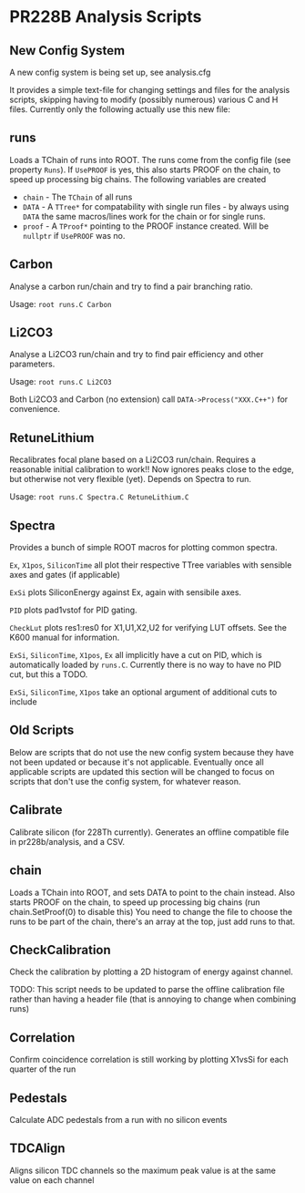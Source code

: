PR228B Analysis Scripts
========================

New Config System
-----------------
A new config system is being set up, see analysis.cfg

It provides a simple text-file for changing settings and files for the
analysis scripts, skipping having to modify (possibly numerous) various
C and H files. Currently only the following actually use this new file:

runs
----
Loads a TChain of runs into ROOT. The runs come from the config file
(see property `Runs`). If `UsePROOF` is yes, this also starts PROOF on the
chain, to speed up processing big chains. The following variables are
created

* `chain` - The `TChain` of all runs
* `DATA` - A `TTree*` for compatability with single run files - by
    always using `DATA` the same macros/lines work for the chain or
    for single runs.
* `proof` - A `TProof*` pointing to the PROOF instance created. Will be
    `nullptr` if `UsePROOF` was no.

Carbon
------
Analyse a carbon run/chain and try to find a pair branching ratio.

Usage: `root runs.C Carbon`

Li2CO3
------
Analyse a Li2CO3 run/chain and try to find pair efficiency
and other parameters.

Usage: `root runs.C Li2CO3`

Both Li2CO3 and Carbon (no extension) call `DATA->Process("XXX.C++")`
for convenience.

RetuneLithium
-------------
Recalibrates focal plane based on a Li2CO3 run/chain. Requires a reasonable
initial calibration to work!! Now ignores peaks close to the edge, but
otherwise not very flexible (yet). Depends on Spectra to run.

Usage: `root runs.C Spectra.C RetuneLithium.C`

Spectra
-------
Provides a bunch of simple ROOT macros for plotting common spectra.

`Ex`, `X1pos`, `SiliconTime` all plot their respective TTree variables with
sensible axes and gates (if applicable)

`ExSi` plots SiliconEnergy against Ex, again with sensibile axes.

`PID` plots pad1vstof for PID gating.

`CheckLut` plots res1:res0 for X1,U1,X2,U2 for verifying LUT offsets.
See the K600 manual for information.

`ExSi`, `SiliconTime`, `X1pos`, `Ex` all implicitly have a cut on PID, which
is automatically loaded by `runs.C`. Currently there is no way to have no
PID cut, but this a TODO.

`ExSi`, `SiliconTime`, `X1pos` take an optional argument of additional cuts
to include


Old Scripts
-----------
Below are scripts that do not use the new config system because they
have not been updated or because it's not applicable. Eventually once
all applicable scripts are updated this section will be changed to focus
on scripts that don't use the config system, for whatever reason.

Calibrate
---------
Calibrate silicon (for 228Th currently). Generates an offline
compatible file in pr228b/analysis, and a CSV.

chain
-----
Loads a TChain into ROOT, and sets DATA to point to the chain instead.
Also starts PROOF on the chain, to speed up processing big chains
(run chain.SetProof(0) to disable this)
You need to change the file to choose the runs to be part of the chain,
there's an array at the top, just add runs to that.

CheckCalibration
----------------
Check the calibration by plotting a 2D histogram of energy against
channel.

TODO: This script needs to be updated to parse the offline calibration
file rather than having a header file (that is annoying to change
when combining runs)

Correlation
-----------
Confirm coincidence correlation is still working by plotting X1vsSi
for each quarter of the run

Pedestals
---------
Calculate ADC pedestals from a run with no silicon events

TDCAlign
--------
Aligns silicon TDC channels so the maximum peak value is at the same value on each channel

